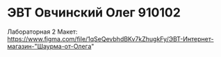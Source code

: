 # ЭВТ Овчинский Олег 910102

Лабораторная 2 
Макет: https://www.figma.com/file/1qSeQevbhdBKv7kZhugkFy/ЭВТ-Интернет-магазин-"Шаурма-от-Олега"
